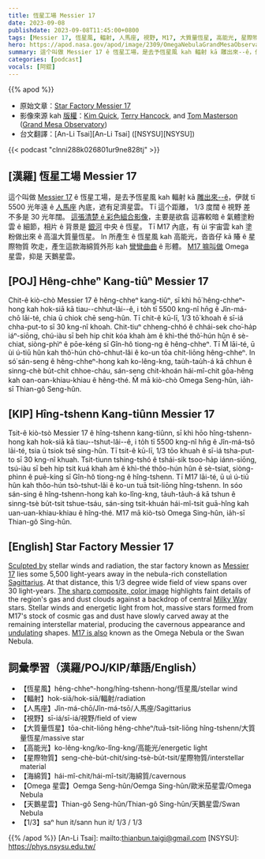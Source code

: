 ```yaml
---
title: 恆星工場 Messier 17
date: 2023-09-08
publishdate: 2023-09-08T11:45:00+0800
tags: [Messier 17, 恆星風, 輻射, 人馬座, 視野, M17, 大質量恆星, 高能光, 星際物質, 海綿質, Omega 星雲, 天鵝星雲]
hero: https://apod.nasa.gov/apod/image/2309/OmegaNebulaGrandMesaObservatory2023_1024.jpg
summary: 這个叫做 Messier 17 ê 恆星工場，是去予恆星風 kah 輻射 kā 雕出來--ê，伊就 tī 5500 光年遠 ê 人馬座內底，遮有足濟星雲，
categories: [podcast]
vocals: [阿錕]
---
```


{{% apod %}}

- 原始文章：[Star Factory Messier 17](https://apod.nasa.gov/apod/ap230908.html)
- 影像來源 kah [版權][copyright]：[Kim Quick](mailto:kimquick79@gmail.com), [Terry Hancock](https://www.downunderobservatory.com), and [Tom Masterson](https://www.transientastronomer.com) ([Grand Mesa Observatory](https://www.grandmesaobservatory.com))
- 台文翻譯：[An-Li Tsai][An-Li Tsai] ([NSYSU][NSYSU])

{{< podcast "clnni288k026801ur9ne828tj" >}}

## [漢羅] 恆星工場 Messier 17
這个叫做 [Messier 17][Messier 17] ê 恆星工場，是去予恆星風 kah 輻射 kā [雕出來--ê][Sculpted by]，伊就 tī 5500 光年遠 ê [人馬座][Sagittarius] 內底，遮有足濟星雲。
Tī 這个距離， 1/3 度闊 ê 視野 差不多是 30 光年闊。
[這張清楚 ê 彩色組合影像][The sharp composite, color image]，主要是欲翕 這寡較暗 ê 氣體塗粉雲 ê 細節，相片 ê 背景是 [銀河][Milky Way] 中央 ê 恆星。
Tī M17 內底，有 ùi 宇宙雲 kah 塗粉做出來 ê 高溫大質量恆星。
In 所產生 ê 恆星風 kah 高能光，沓沓仔 kā 賰 ê 星際物質 吹走，產生這款海綿質外形 kah [彎彎曲曲][undulating] ê 形體。
[M17 嘛叫做][M17 is also] Omega 星雲，抑是 天鵝星雲。

## [POJ] Hêng-chheⁿ Kang-tiûⁿ Messier 17
Chit-ê kiò-chò Messier 17 ê hêng-chheⁿ kang-tiûⁿ, sī khì hō͘ hêng-chheⁿ-hong kah hok-siā kā tiau--chhut-lâi--ê, i to̍h tī 5500 kng-nî hn̄g ê Jîn-má-chō lāi-té, chia ū chiok chē seng-hûn.
Tī chit-ê kū-lī, 1/3 tō͘ khoah ê sī-iá chha-put-to sī 30 kng-nî khoah.
Chit-tiuⁿ chheng-chhó ê chhái-sek cho͘-ha̍p iáⁿ-siōng, chú-iàu sī beh hip chit kóa khah àm ê khì-thé thô͘-hún hûn ê sè-chiat, siòng-phìⁿ ê pōe-kéng sī Gîn-hô tiong-ng ê hêng-chheⁿ.
Tī M̄ lāi-té, ū ùi ú-tiū hûn kah thô͘-hún chò-chhut-lâi ê ko-un tōa chit-liōng hêng-chheⁿ.
In só͘ sán-seng ê hêng-chheⁿ-hong kah ko-lêng-kng, tau̍h-tau̍h-á kā chhun ê sinng-chè bu̍t-chit chhoe-cháu, sán-seng chit-khoán hái-mî-chit gōa-hêng kah oan-oan-khiau-khiau ê hêng-thé.
M̄ mā kiò-chò Omega Seng-hûn, ia̍h-sī Thian-gô Seng-hûn.

## [KIP] Hîng-tshenn Kang-tiûnn Messier 17
Tsit-ê kiò-tsò Messier 17 ê hîng-tshenn kang-tiûnn, sī khì hōo hîng-tshenn-hong kah hok-siā kā tiau--tshut-lâi--ê, i to̍h tī 5500 kng-nî hn̄g ê Jîn-má-tsō lāi-té, tsia ū tsiok tsē sing-hûn.
Tī tsit-ê kū-lī, 1/3 tōo khuah ê sī-iá tsha-put-to sī 30 kng-nî khuah.
Tsit-tiunn tshing-tshó ê tshái-sik tsoo-ha̍p iánn-siōng, tsú-iàu sī beh hip tsit kuá khah àm ê khì-thé thôo-hún hûn ê sè-tsiat, siòng-phìnn ê puē-kíng sī Gîn-hô tiong-ng ê hîng-tshenn.
Tī M17 lāi-té, ū uì ú-tiū hûn kah thôo-hún tsò-tshut-lâi ê ko-un tuā tsit-liōng hîng-tshenn.
In sóo sán-sing ê hîng-tshenn-hong kah ko-lîng-kng, ta̍uh-ta̍uh-á kā tshun ê sinng-tsè bu̍t-tsit tshue-tsáu, sán-sing tsit-khuán hái-mî-tsit guā-hîng kah uan-uan-khiau-khiau ê hîng-thé.
M17 mā kiò-tsò Omega Sing-hûn, ia̍h-sī Thian-gô Sing-hûn.

## [English] Star Factory Messier 17
[Sculpted by][Sculpted by] stellar winds and radiation, the star factory known as [Messier 17][Messier 17] lies some 5,500 light-years away in the nebula-rich constellation [Sagittarius][Sagittarius].
At that distance, this 1/3 degree wide field of view spans over 30 light-years.
[The sharp composite, color image][The sharp composite, color image] highlights faint details of the region's gas and dust clouds against a backdrop of central [Milky Way][Milky Way] stars.
Stellar winds and energetic light from hot, massive stars formed from M17's stock of cosmic gas and dust have slowly carved away at the remaining interstellar material, producing the cavernous appearance and [undulating][undulating] shapes.
[M17 is also][M17 is also] known as the Omega Nebula or the Swan Nebula.

## 詞彙學習（漢羅/POJ/KIP/華語/English）
- 【恆星風】hêng-chheⁿ-hong/hîng-tshenn-hong/恆星風/stellar wind
- 【輻射】hok-siā/hok-siā/輻射/radiation
- 【人馬座】Jîn-má-chō/Jîn-má-tsō/人馬座/Sagittarius
- 【視野】sī-iá/sī-iá/視野/field of view
- 【大質量恆星】tōa-chit-liōng hêng-chheⁿ/tuā-tsit-liōng hîng-tshenn/大質量恆星/massive star
- 【高能光】ko-lêng-kng/ko-lîng-kng/高能光/energetic light
- 【星際物質】seng-chè-bu̍t-chit/sing-tsè-bu̍t-tsit/星際物質/interstellar material
- 【海綿質】hái-mî-chit/hái-mî-tsit/海綿質/cavernous
- 【Omega 星雲】Oemga Seng-hûn/Oemga Sing-hûn/歐米茄星雲/Omega Nebula
- 【天鵝星雲】Thian-gô Seng-hûn/Thian-gô Sing-hûn/天鵝星雲/Swan Nebula
- 【1/3】saⁿ hun it/sann hun it/ 1/3 / 1/3

{{% /apod %}}
[An-Li Tsai]: mailto:thianbun.taigi@gmail.com
[NSYSU]: https://phys.nsysu.edu.tw/

[copyright]: https://apod.nasa.gov/apod/fap/lib/about_apod.html#srapply
[License]: https://creativecommons.org/licenses/by/2.0/

[Sculpted by]:https://apod.nasa.gov/apod/ap030821.html
[Messier 17]:http://en.wikipedia.org/wiki/Messier_17
[Sagittarius]:http://www.hawastsoc.org/deepsky/sgr/index.html
[The sharp composite, color image]:https://www.flickr.com/photos/transientastro/53148661858/
[Milky Way]:https://apod.nasa.gov/apod/ap130531.html
[undulating]:https://apod.nasa.gov/apod/ap040828.html
[M17 is also]:http://www.spitzer.caltech.edu/images/1972-ssc2008-21a1-M17-Celestial-Sea-of-Stars
